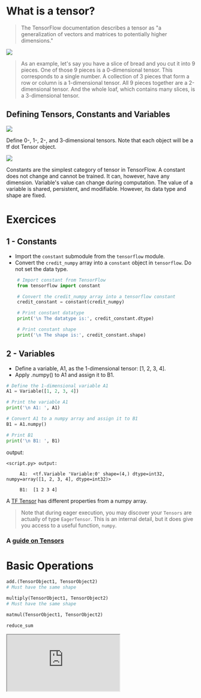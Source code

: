# What is a tensor?

> The TensorFlow documentation describes a tensor as "a generalization of vectors and matrices to potentially higher dimensions." 

![](https://i.imgur.com/1qrAkKd.png)

> As an example, let's say you have a slice of bread and you cut it into 9 pieces. One of those 9 pieces is a 0-dimensional tensor. This corresponds to a single number. A collection of 3 pieces that form a row or column is a 1-dimensional tensor. All 9 pieces together are a 2-dimensional tensor. And the whole loaf, which contains many slices, is a 3-dimensional tensor. 

## Defining Tensors, Constants and Variables

![](https://i.imgur.com/rABw57j.png)

Define 0-, 1-, 2-, and 3-dimensional tensors. Note that each object will be a tf dot Tensor object. 


![](https://i.imgur.com/FLIm8BE.png)

Constants are the simplest category of tensor in TensorFlow. A constant does not change and cannot be trained. It can, however, have any dimension.
Variable's value can change during computation. The value of a variable is shared, persistent, and modifiable. However, its data type and shape are fixed. 

# Exercices

## 1 - Constants

* Import the `constant` submodule from the `tensorflow` module.
* Convert the `credit_numpy` array into a `constant` object in `tensorflow`. Do not set the data type.


```python
    # Import constant from TensorFlow
    from tensorflow import constant

    # Convert the credit_numpy array into a tensorflow constant
    credit_constant = constant(credit_numpy)

    # Print constant datatype
    print('\n The datatype is:', credit_constant.dtype)

    # Print constant shape
    print('\n The shape is:', credit_constant.shape)
```
## 2 - Variables


* Define a variable, A1, as the 1-dimensional tensor: [1, 2, 3, 4].
* Apply .numpy() to A1 and assign it to B1.


```python
# Define the 1-dimensional variable A1
A1 = Variable([1, 2, 3, 4])

# Print the variable A1
print('\n A1: ', A1)

# Convert A1 to a numpy array and assign it to B1
B1 = A1.numpy()

# Print B1
print('\n B1: ', B1)
```
output:
```
<script.py> output:
    
     A1:  <tf.Variable 'Variable:0' shape=(4,) dtype=int32, numpy=array([1, 2, 3, 4], dtype=int32)>
    
     B1:  [1 2 3 4]
```

A [TF Tensor](https://www.tensorflow.org/api_docs/python/tf/Tensor) has different properties from a numpy array.

> Note that during eager execution, you may discover your `Tensors` are actually of type `EagerTensor`. This is an internal detail, but it does give you access to a useful function, `numpy`.

### A [guide on Tensors](https://www.tensorflow.org/guide/tensor)

# Basic Operations

```python
add.(TensorObject1, TensorObject2)
# Must have the same shape

multiply(TensorObject1, TensorObject2)
# Must have the same shape

matmul(TensorObject1, TensorObject2)

reduce_sum
```


<iframe
  src="https://colab.research.google.com/github/Portugapt/LearnHub-Public/blob/main/Embedded-tfTensors.ipynb"
></iframe>
